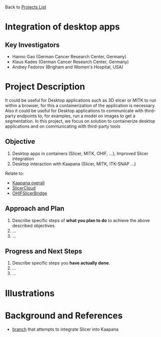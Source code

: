 Back to [Projects List](../../README.md#ProjectsList)

# Integration of desktop apps

## Key Investigators

- Hanno Gao (German Cancer Research Center, Germany)
- Klaus Kades (German Cancer Research Center, Germany)
- Andrey Fedorov (Brigham and Women's Hospital, USA)

# Project Description

It could be useful for Desktop applications such as 3D slicer or MITK to run within a browser, for this a containerization of the application is necessary. Also it could be useful for Desktop applications to communicate with third-party endpoints to, for examples, run a model on images to get a segmentation. In this project, we focus on solution to containerize desktop applications and on communicating with third-party tools

## Objective

<!-- Describe here WHAT you would like to achieve (what you will have as end result). -->

1. Desktop apps in containers (Slicer, MITK, OHIF, …), Improved Slicer integration
2. Desktop interaction with Kaapana (Slicer, MITK, ITK-SNAP …)

Relate to:
- [Kaapana overall](https://github.com/NA-MIC/ProjectWeek/tree/master/PW38_2023_GranCanaria/Projects/Kaapana_overall)
- [SlicerCloud](https://github.com/NA-MIC/ProjectWeek/tree/master/PW38_2023_GranCanaria/Projects/SlicerCloud)
- [OHIFSlicerBridge](https://github.com/NA-MIC/ProjectWeek/blob/master/PW33_2020_GranCanaria/Projects/OHIFSlicerBridge/README.md)


## Approach and Plan

<!-- Describe here HOW you would like to achieve the objectives stated above. -->

1. Describe specific steps of **what you plan to do** to achieve the above described objectives.
1. ...
1. ...

## Progress and Next Steps

<!-- Update this section as you make progress, describing of what you have ACTUALLY DONE. If there are specific steps that you could not complete then you can describe them here, too. -->

1. Describe specific steps you **have actually done**.
1. ...
1. ...

# Illustrations

<!-- Add pictures and links to videos that demonstrate what has been accomplished.
![Description of picture](Example2.jpg)
![Some more images](Example2.jpg)
-->

# Background and References

<!-- If you developed any software, include link to the source code repository. If possible, also add links to sample data, and to any relevant publications. -->

* [branch](https://github.com/fedorov/kaapana/tree/develop-slicer) that attempts to integrate Slicer into Kaapana
